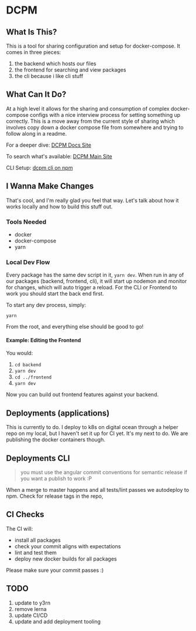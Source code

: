 # DCPM

## What Is This?

This is a tool for sharing configuration and setup for docker-compose. It comes in three pieces:

  1. the backend which hosts our files
  1. the frontend for searching and view packages
  1. the cli because i like cli stuff

## What Can It Do?

At a high level it allows for the sharing and consumption of complex docker-compose configs with a nice interview process for setting something up correctly. This is a move away from the current style of sharing which involves copy down a docker compose file from somewhere and trying to follow along in a readme.

For a deeper dive: [DCPM Docs Site](https://docs.dcpm.dev/)

To search what's available: [DCPM Main Site](https://app.dcpm.dev/)

CLI Setup: [dcpm cli on npm](https://www.npmjs.com/package/@dcpm/cli)

## I Wanna Make Changes

That's cool, and I'm really glad you feel that way. Let's talk about how it works locally and how to build this stuff out.

### Tools Needed

  * docker
  * docker-compose
  * yarn

### Local Dev Flow

Every package has the same dev script in it, `yarn dev`. When run in any of our packages (backend, frontend, cli), it will start up nodemon and monitor for changes, which will auto trigger a reload. For the CLI or Frontend to work you should start the back end first.

To start any dev process, simply:

    yarn

From the root, and everything else should be good to go!

#### Example: Editing the Frontend

You would:

  1. `cd backend`
  1. `yarn dev`
  1. `cd ../frontend`
  1. `yarn dev`

Now you can build out frontend features against your backend.

## Deployments (applications)

This is currently to do. I deploy to k8s on digital ocean through a helper repo on my local, but I haven't set it up for CI yet. It's my next to do. We are publishing the docker containers though.

## Deployments CLI

> you must use the angular commit conventions for semantic release if you want a publish to work :P

When a merge to master happens and all tests/lint passes we autodeploy to npm. Check for release tags in the repo,

## CI Checks

The CI will:

  * install all packages
  * check your commit aligns with expectations
  * lint and test them
  * deploy new docker builds for all packages

Please make sure your commit passes :)

## TODO

1. update to y3rn
1. remove lerna
1. update CI/CD
1. update and add deployment tooling
